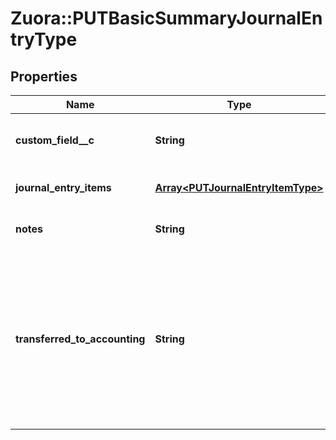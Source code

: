 # Zuora::PUTBasicSummaryJournalEntryType

## Properties
Name | Type | Description | Notes
------------ | ------------- | ------------- | -------------
**custom_field__c** | **String** | Any custom fields defined for this object. The custom field name is case-sensitive.  | [optional] 
**journal_entry_items** | [**Array&lt;PUTJournalEntryItemType&gt;**](PUTJournalEntryItemType.md) | Key name that represents the list of journal entry items.  | [optional] 
**notes** | **String** | Additional information about this record.  ***Character limit:*** 2,000  | [optional] 
**transferred_to_accounting** | **String** | Status shows whether the journal entry has been transferred to an accounting system.   This field cannot be changed after the summary journal entry has been canceled.  **Note:** The Zuora Finance ***Override Transferred to Accounting*** permission is required to change &#x60;transferredToAccounting&#x60; from &#x60;Yes&#x60; to any other value.  | [optional] 


